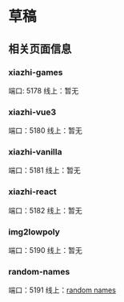 # 草稿

## 相关页面信息

### xiazhi-games

端口: 5178
线上：暂无

### xiazhi-vue3

端口：5180
线上：暂无

### xiazhi-vanilla

端口：5181
线上：暂无

### xiazhi-react

端口：5182
线上：暂无

### img2lowpoly

端口：5190
线上：暂无

### random-names

端口：5191
线上：[random names](https://jingdezhe.github.io/random-names/)
